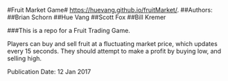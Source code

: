 #Fruit Market Game#
https://huevang.github.io/fruitMarket/.
##Authors:
##Brian Schorn
##Hue Vang
##Scott Fox
##Bill Kremer

###This is a repo for a Fruit Trading Game.

Players can buy and sell fruit at a fluctuating market price, which updates every 15 seconds.
They should attempt to make a profit by buying low, and selling high.


Publication Date: 12 Jan 2017
